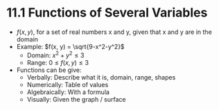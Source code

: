 # 11.1 Functions of Several Variables
* $f(x, y)$, for a set of real numbers x and y, given that x and y are in the domain
* Example: $f(x, y) = \sqrt{9-x^2-y^2}$
  * Domain: $x^2 + y^2 \leq 3$
  * Range: $0 \leq f(x, y) \leq 3$
* Functions can be give:
  * Verbally: Describe what it is, domain, range, shapes
  * Numerically: Table of values
  * Algebraically: With a formula
  * Visually: Given the graph / surface
